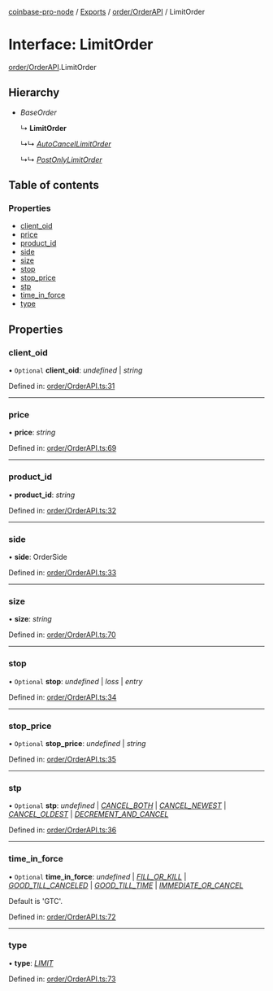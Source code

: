 [coinbase-pro-node](../README.md) / [Exports](../modules.md) / [order/OrderAPI](../modules/order_orderapi.md) / LimitOrder

# Interface: LimitOrder

[order/OrderAPI](../modules/order_orderapi.md).LimitOrder

## Hierarchy

* *BaseOrder*

  ↳ **LimitOrder**

  ↳↳ [*AutoCancelLimitOrder*](order_orderapi.autocancellimitorder.md)

  ↳↳ [*PostOnlyLimitOrder*](order_orderapi.postonlylimitorder.md)

## Table of contents

### Properties

- [client\_oid](order_orderapi.limitorder.md#client_oid)
- [price](order_orderapi.limitorder.md#price)
- [product\_id](order_orderapi.limitorder.md#product_id)
- [side](order_orderapi.limitorder.md#side)
- [size](order_orderapi.limitorder.md#size)
- [stop](order_orderapi.limitorder.md#stop)
- [stop\_price](order_orderapi.limitorder.md#stop_price)
- [stp](order_orderapi.limitorder.md#stp)
- [time\_in\_force](order_orderapi.limitorder.md#time_in_force)
- [type](order_orderapi.limitorder.md#type)

## Properties

### client\_oid

• `Optional` **client\_oid**: *undefined* \| *string*

Defined in: [order/OrderAPI.ts:31](https://github.com/bennycode/coinbase-pro-node/blob/004782e/src/order/OrderAPI.ts#L31)

___

### price

• **price**: *string*

Defined in: [order/OrderAPI.ts:69](https://github.com/bennycode/coinbase-pro-node/blob/004782e/src/order/OrderAPI.ts#L69)

___

### product\_id

• **product\_id**: *string*

Defined in: [order/OrderAPI.ts:32](https://github.com/bennycode/coinbase-pro-node/blob/004782e/src/order/OrderAPI.ts#L32)

___

### side

• **side**: OrderSide

Defined in: [order/OrderAPI.ts:33](https://github.com/bennycode/coinbase-pro-node/blob/004782e/src/order/OrderAPI.ts#L33)

___

### size

• **size**: *string*

Defined in: [order/OrderAPI.ts:70](https://github.com/bennycode/coinbase-pro-node/blob/004782e/src/order/OrderAPI.ts#L70)

___

### stop

• `Optional` **stop**: *undefined* \| *loss* \| *entry*

Defined in: [order/OrderAPI.ts:34](https://github.com/bennycode/coinbase-pro-node/blob/004782e/src/order/OrderAPI.ts#L34)

___

### stop\_price

• `Optional` **stop\_price**: *undefined* \| *string*

Defined in: [order/OrderAPI.ts:35](https://github.com/bennycode/coinbase-pro-node/blob/004782e/src/order/OrderAPI.ts#L35)

___

### stp

• `Optional` **stp**: *undefined* \| [*CANCEL\_BOTH*](../enums/order_orderapi.selftradeprevention.md#cancel_both) \| [*CANCEL\_NEWEST*](../enums/order_orderapi.selftradeprevention.md#cancel_newest) \| [*CANCEL\_OLDEST*](../enums/order_orderapi.selftradeprevention.md#cancel_oldest) \| [*DECREMENT\_AND\_CANCEL*](../enums/order_orderapi.selftradeprevention.md#decrement_and_cancel)

Defined in: [order/OrderAPI.ts:36](https://github.com/bennycode/coinbase-pro-node/blob/004782e/src/order/OrderAPI.ts#L36)

___

### time\_in\_force

• `Optional` **time\_in\_force**: *undefined* \| [*FILL\_OR\_KILL*](../enums/order_orderapi.timeinforce.md#fill_or_kill) \| [*GOOD\_TILL\_CANCELED*](../enums/order_orderapi.timeinforce.md#good_till_canceled) \| [*GOOD\_TILL\_TIME*](../enums/order_orderapi.timeinforce.md#good_till_time) \| [*IMMEDIATE\_OR\_CANCEL*](../enums/order_orderapi.timeinforce.md#immediate_or_cancel)

Default is 'GTC'.

Defined in: [order/OrderAPI.ts:72](https://github.com/bennycode/coinbase-pro-node/blob/004782e/src/order/OrderAPI.ts#L72)

___

### type

• **type**: [*LIMIT*](../enums/order_orderapi.ordertype.md#limit)

Defined in: [order/OrderAPI.ts:73](https://github.com/bennycode/coinbase-pro-node/blob/004782e/src/order/OrderAPI.ts#L73)
